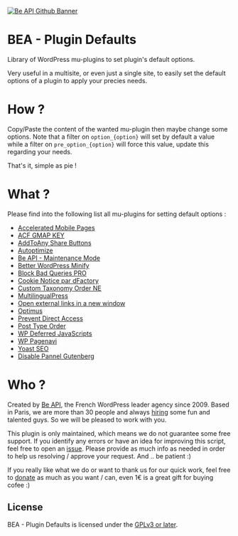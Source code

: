 <a href="https://beapi.fr">![Be API Github Banner](banner-github.png)</a>

# BEA - Plugin Defaults

Library of WordPress mu-plugins to set plugin's default options.

Very useful in a multisite, or even just a single site, to easily set the default options of a plugin to apply your precies needs.

# How ?

Copy/Paste the content of the wanted mu-plugin then maybe change some options. Note that a filter on `option_{option}` will set by default a value while a filter on `pre_option_{option}` will force this value, update this regarding your needs.

That's it, simple as pie !

# What ?

Please find into the following list all mu-plugins for setting default options :

* [Accelerated Mobile Pages](https://github.com/BeAPI/bea-plugin-defaults/blob/master/default-accelerated-mobile-pages)
* [ACF GMAP KEY](https://github.com/BeAPI/bea-plugin-defaults/blob/master/default-acf-gmaps-key.php)
* [AddToAny Share Buttons](https://github.com/BeAPI/bea-plugin-defaults/blob/master/default-add-to-any.php)
* [Autoptimize](https://github.com/BeAPI/bea-plugin-defaults/blob/master/default-autoptimize.php)
* [Be API - Maintenance Mode](https://github.com/BeAPI/bea-plugin-defaults/blob/master/default-beapi-maintenance-mode.php)
* [Better WordPress Minify](https://github.com/BeAPI/bea-plugin-defaults/blob/master/default-bwp-minify.php)
* [Block Bad Queries PRO](https://github.com/BeAPI/bea-plugin-defaults/blob/master/default-bbq.php)
* [Cookie Notice par dFactory](https://github.com/BeAPI/bea-plugin-defaults/blob/master/default-cookie-notice.php)
* [Custom Taxonomy Order NE](https://github.com/BeAPI/bea-plugin-defaults/blob/master/default-custom-order-taxonomy-ne.php)
* [MultilingualPress](https://github.com/BeAPI/bea-plugin-defaults/blob/master/default-mlp.php)
* [Open external links in a new window](https://github.com/BeAPI/bea-plugin-defaults/blob/master/default-open-external-links.php)
* [Optimus](https://github.com/BeAPI/bea-plugin-defaults/blob/master/default-optimus.php)
* [Prevent Direct Access](https://github.com/BeAPI/bea-plugin-defaults/blob/master/default-prevent-direct-access.php)
* [Post Type Order](https://github.com/BeAPI/bea-plugin-defaults/blob/master/default-post-type-order.php)
* [WP Deferred JavaScripts](https://github.com/BeAPI/bea-plugin-defaults/blob/master/default-wp-deffer.php)
* [WP Pagenavi](https://github.com/BeAPI/bea-plugin-defaults/blob/master/default-wp-pagenavi.php)
* [Yoast SEO](https://github.com/BeAPI/bea-plugin-defaults/blob/master/default-wpseo.php)
* [Disable Pannel Gutenberg](https://github.com/BeAPI/bea-plugin-defaults/blob/master/default-disable-pannel-gutenberg.php)

# Who ?

Created by [Be API](https://beapi.fr), the French WordPress leader agency since 2009. Based in Paris, we are more than 30 people and always [hiring](https://beapi.workable.com) some fun and talented guys. So we will be pleased to work with you.

This plugin is only maintained, which means we do not guarantee some free support. If you identify any errors or have an idea for improving this script, feel free to open an [issue](../../issues/new). Please provide as much info as needed in order to help us resolving / approve your request. And .. be patient :)

If you really like what we do or want to thank us for our quick work, feel free to [donate](https://www.paypal.me/BeAPI) as much as you want / can, even 1€ is a great gift for buying cofee :)

## License

BEA - Plugin Defaults is licensed under the [GPLv3 or later](LICENSE.md).
